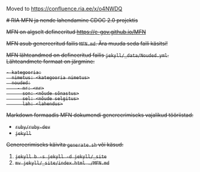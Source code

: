 Moved to https://confluence.ria.ee/x/o4NWDQ

<del>
# RIA MFN ja nende lahendamine CDOC 2.0 projektis

MFN on algselt defineeritud https://e-gov.github.io/MFN

MFN asub genereeritud failis `MFN.md`. Ära muuda seda faili käsitsi!

MFN lähteandmed on defineeritud failis `jekyll/_data/Nouded.yml`. Lähteandmete formaat on järgmine:

```
- kategooria:
  nimetus: <kategooria nimetus>
  nouded:
    - nr: <nr>
      son: <nõude sõnastus>
      sel: <nõude selgitus>
      lah: <lahendus>
```

Markdown formaadis MFN dokumendi genereerimiseks vajalikud tööriistad:
* `ruby/ruby-dev`
* `jekyll`

Genereerimiseks käivita `generate.sh` või käsud:
1. `jekyll b -s jekyll -d jekyll/_site`
1. `mv jekyll/_site/index.html ./MFN.md`
</del>
